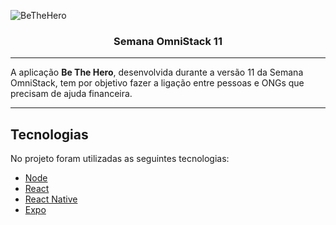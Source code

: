 ![BeTheHero](https://raw.githubusercontent.com/rocketseat-education/semana-omnistack-11/master/.github/bethehero.png)
### <center>Semana OmniStack 11</center>
---

A aplicação **Be The Hero**, desenvolvida durante a versão 11 da Semana OmniStack, tem por objetivo fazer a ligação entre pessoas e ONGs que precisam de ajuda financeira.

---
## Tecnologias

No projeto foram utilizadas as seguintes tecnologias:

 -   [Node](https://nodejs.org)
 -   [React](https://reactjs.org)
 -   [React Native](https://facebook.github.io/react-native)
 -   [Expo](https://expo.io)
